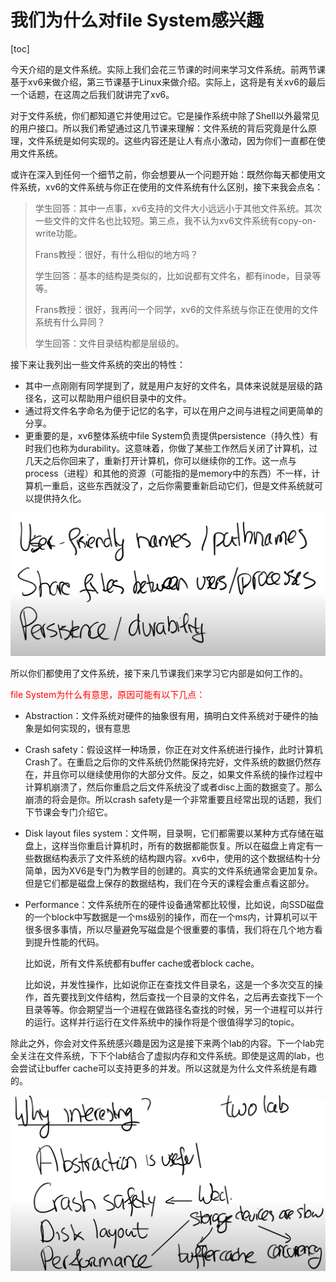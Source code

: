 # 我们为什么对file System感兴趣

[toc]

今天介绍的是文件系统。实际上我们会花三节课的时间来学习文件系统。前两节课基于xv6来做介绍，第三节课基于Linux来做介绍。实际上，这将是有关xv6的最后一个话题，在这周之后我们就讲完了xv6。

对于文件系统，你们都知道它并使用过它。它是操作系统中除了Shell以外最常见的用户接口。所以我们希望通过这几节课来理解：文件系统的背后究竟是什么原理，文件系统是如何实现的。这些内容还是让人有点小激动，因为你们一直都在使用文件系统。

或许在深入到任何一个细节之前，你会想要从一个问题开始：既然你每天都使用文件系统，xv6的文件系统与你正在使用的文件系统有什么区别，接下来我会点名：

>学生回答：其中一点事，xv6支持的文件大小远远小于其他文件系统。其次一些文件的文件名也比较短。第三点，我不认为xv6文件系统有copy-on-write功能。
>
>Frans教授：很好，有什么相似的地方吗？
>
>学生回答：基本的结构是类似的，比如说都有文件名，都有inode，目录等等。
>
>Frans教授：很好，我再问一个同学，xv6的文件系统与你正在使用的文件系统有什么异同？
>
>学生回答：文件目录结构都是层级的。

接下来让我列出一些文件系统的突出的特性：

* 其中一点刚刚有同学提到了，就是用户友好的文件名，具体来说就是层级的路径名，这可以帮助用户组织目录中的文件。
* 通过将文件名字命名为便于记忆的名字，可以在用户之间与进程之间更简单的分享。
* 更重要的是，xv6整体系统中file System负责提供persistence（持久性）有时我们也称为durability。这意味着，你做了某些工作然后关闭了计算机，过几天之后你回来了，重新打开计算机，你可以继续你的工作。这一点与process（进程）和其他的资源（可能指的是memory中的东西）不一样，计算机一重启，这些东西就没了，之后你需要重新启动它们，但是文件系统就可以提供持久化。

![img](.assets/image%20(436).png)

所以你们都使用了文件系统，接下来几节课我们来学习它内部是如何工作的。

<font color=red>file System为什么有意思，原因可能有以下几点：</font>

* Abstraction：文件系统对硬件的抽象很有用，搞明白文件系统对于硬件的抽象是如何实现的，很有意思

* Crash safety：假设这样一种场景，你正在对文件系统进行操作，此时计算机Crash了。在重启之后你的文件系统仍然能保持完好，文件系统的数据仍然存在，并且你可以继续使用你的大部分文件。反之，如果文件系统的操作过程中计算机崩溃了，然后你重启之后文件系统没了或者disc上面的数据变了。那么崩溃的将会是你。所以crash safety是一个非常重要且经常出现的话题，我们下节课会专门介绍它。

* Disk layout files system：文件啊，目录啊，它们都需要以某种方式存储在磁盘上，这样当你重启计算机时，所有的数据都能恢复。所以在磁盘上肯定有一些数据结构表示了文件系统的结构跟内容。xv6中，使用的这个数据结构十分简单，因为XV6是专门为教学目的创建的。真实的文件系统通常会更加复杂。但是它们都是磁盘上保存的数据结构，我们在今天的课程会重点看这部分。

* Performance：文件系统所在的硬件设备通常都比较慢，比如说，向SSD磁盘的一个block中写数据是一个ms级别的操作，而在一个ms内，计算机可以干很多很多事情，所以尽量避免写磁盘是个很重要的事情，我们将在几个地方看到提升性能的代码。

  比如说，所有文件系统都有buffer cache或者block cache。

  比如说，并发性操作，比如说你正在查找文件目录名，这是一个多次交互的操作，首先要找到文件结构，然后查找一个目录的文件名，之后再去查找下一个目录等等。你会期望当一个进程在做路径名查找的时候，另一个进程可以并行的运行。这样并行运行在文件系统中的操作将是个很值得学习的topic。

除此之外，你会对文件系统感兴趣是因为这是接下来两个lab的内容。下一个lab完全关注在文件系统，下下个lab结合了虚拟内存和文件系统。即使是这周的lab，也会尝试让buffer cache可以支持更多的并发。所以这就是为什么文件系统是有趣的。

![img](.assets/image%20(568).png)